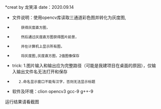  *creat by 龙笑泽  date：2020.09.14
 * 文件说明：使用opencv库读取三通道彩色图并转化为灰度图,
 *         获得灰度直方图，
 *         然后通过灰度直方图获得图片前景，
 *         并在计算机上显示所有图，
 *         将灰度图,灰度直方图，2值图像保存
 * trick: 1.图片输入和输出应为完整路径（可能是我建项目在桌面的原因），仅输入输出文件名无法打开和保存
 *        2.命名显示窗口不能有汉字，否则无法显示标题
 * 软件及环境：clion  opencv3  gcc-9  g++-9


 运行结果请看截图
